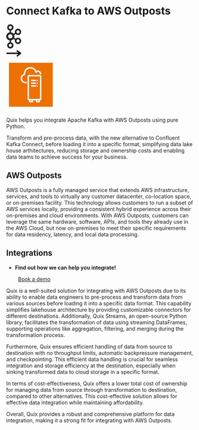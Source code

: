 # Connect Kafka to AWS Outposts

<div class="connect-images cards blog-grid-card" markdown>
<div>
<img src="../images/kafka_logo.png" width="40px" />
</div>
<div>
<img src="../images/arrow.svg" width="40px" />
</div>
<div>
<img src="./images/aws-outposts_1.jpg" />
</div>
</div>

Quix helps you integrate Apache Kafka with AWS Outposts using pure Python.

Transform and pre-process data, with the new alternative to Confluent Kafka Connect, before loading it into a specific format, simplifying data lake house arthitectures, reducing storage and ownership costs and enabling data teams to achieve success for your business.

## AWS Outposts

AWS Outposts is a fully managed service that extends AWS infrastructure, services, and tools to virtually any customer datacenter, co-location space, or on-premises facility. This technology allows customers to run a subset of AWS services locally, providing a consistent hybrid experience across their on-premises and cloud environments. With AWS Outposts, customers can leverage the same hardware, software, APIs, and tools they already use in the AWS Cloud, but now on-premises to meet their specific requirements for data residency, latency, and local data processing.

## Integrations

<div class="grid cards" markdown>

- __Find out how we can help you integrate!__

    <a class="md-button md-button--primary" href="https://share.hsforms.com/1iW0TmZzKQMChk0lxd_tGiw4yjw2?__hstc=175542013.2303933fbd746c0ac86d9ccbe9bc9100.1728383268831.1729603416735.1729620918855.31&__hssc=175542013.1.1729620918855&__hsfp=2132701734" target="_blank" style="margin:.5rem;">Book a demo</a>

</div>


Quix is a well-suited solution for integrating with AWS Outposts due to its ability to enable data engineers to pre-process and transform data from various sources before loading it into a specific data format. This capability simplifies lakehouse architecture by providing customizable connectors for different destinations. Additionally, Quix Streams, an open-source Python library, facilitates the transformation of data using streaming DataFrames, supporting operations like aggregation, filtering, and merging during the transformation process. 

Furthermore, Quix ensures efficient handling of data from source to destination with no throughput limits, automatic backpressure management, and checkpointing. This efficient data handling is crucial for seamless integration and storage efficiency at the destination, especially when sinking transformed data to cloud storage in a specific format.

In terms of cost-effectiveness, Quix offers a lower total cost of ownership for managing data from source through transformation to destination, compared to other alternatives. This cost-effective solution allows for effective data integration while maintaining affordability.

Overall, Quix provides a robust and comprehensive platform for data integration, making it a strong fit for integrating with AWS Outposts.

